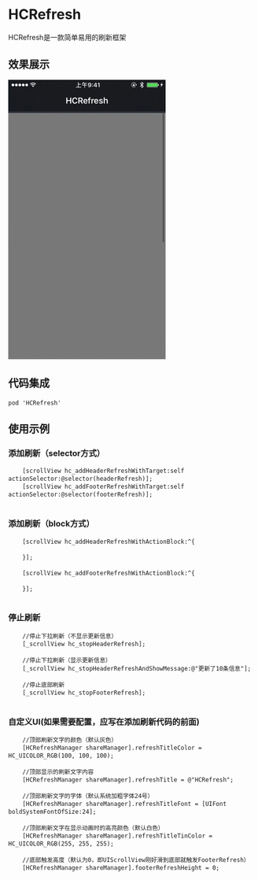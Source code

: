 # HCRefresh
HCRefresh是一款简单易用的刷新框架

## 效果展示

![](https://raw.githubusercontent.com/gmfxch/HCRefresh/master/HCRefresh_demo.gif)

## 代码集成
```
pod 'HCRefresh'
```


## 使用示例
### 添加刷新（selector方式）

```objc
    [scrollView hc_addHeaderRefreshWithTarget:self actionSelector:@selector(headerRefresh)];
    [scrollView hc_addFooterRefreshWithTarget:self actionSelector:@selector(footerRefresh)];
    
```

### 添加刷新（block方式）
```objc
    [scrollView hc_addHeaderRefreshWithActionBlock:^{
        
    }];
    
    [scrollView hc_addFooterRefreshWithActionBlock:^{
        
    }];
    
```

### 停止刷新
```objc
    //停止下拉刷新（不显示更新信息）
    [_scrollView hc_stopHeaderRefresh];
    
    //停止下拉刷新（显示更新信息）
    [_scrollView hc_stopHeaderRefreshAndShowMessage:@"更新了10条信息"];
        
    //停止底部刷新
    [_scrollView hc_stopFooterRefresh];
    
```
    

### 自定义UI(如果需要配置，应写在添加刷新代码的前面)
```objc
    //顶部刷新文字的颜色（默认灰色）
    [HCRefreshManager shareManager].refreshTitleColor = HC_UICOLOR_RGB(100, 100, 100);
    
    //顶部显示的刷新文字内容
    [HCRefreshManager shareManager].refreshTitle = @"HCRefresh";
    
    //顶部刷新文字的字体（默认系统加粗字体24号）
    [HCRefreshManager shareManager].refreshTitleFont = [UIFont boldSystemFontOfSize:24];
    
    //顶部刷新文字在显示动画时的高亮颜色（默认白色）
    [HCRefreshManager shareManager].refreshTitleTinColor = HC_UICOLOR_RGB(255, 255, 255);
    
    //底部触发高度（默认为0，即UIScrollView刚好滑到底部就触发FooterRefresh）
    [HCRefreshManager shareManager].footerRefreshHeight = 0;
    
```




